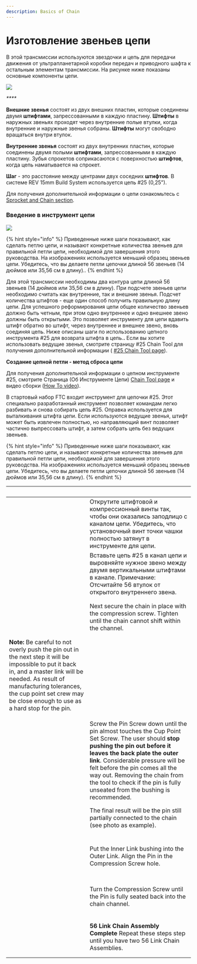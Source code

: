 ```yaml
---
description: Basics of Chain
---
```


# Изготовление звеньев цепи

В этой трансмиссии используются звездочки и цепь для передачи движения от ультрапланетарной коробки передач и приводного шафта к остальным элементам трансмиссии. На рисунке ниже показаны основные компоненты цепи.

![](https://2589213514-files.gitbook.io/\~/files/v0/b/gitbook-legacy-files/o/assets%2F15mm%2F-M8XAYssW0HZT6Pn9RWr%2F-M8XAfmH-5zn9dIa6snW%2F37.png?generation=1590785134211145\&alt=media)

_****_

**Внешние звенья** состоят из двух внешних пластин, которые соединены двумя **штифтами**, запрессованными в каждую пластину. **Штифты** в наружных звеньях проходят через внутренние полые втулки, когда внутренние и наружные звенья собраны. **Штифты** могут свободно вращаться внутри втулок.

**Внутренние звенья** состоят из двух внутренних пластин, которые соединены двумя полыми **штифтами**, запрессованными в каждую пластину. Зубья спрокетов соприкасаются с поверхностью **штифтов**, когда цепь наматывается на спрокет.

**Шаг** - это расстояние между центрами двух соседних **штифтов**. В системе REV 15mm Build System используется цепь #25 (0,25").

Для получения дополнительной информации о цепи ознакомьтесь с [Sprocket and Chain section](broken-reference).

### Введение в инструмент цепи

![](https://2589213514-files.gitbook.io/\~/files/v0/b/gitbook-legacy-files/o/assets%2F15mm%2F-M8XAYssW0HZT6Pn9RWr%2F-M8XAfmIoaTL8IUE\_6y9%2F38.png?generation=1590785133928804\&alt=media)

{% hint style="info" %}
Приведенные ниже шаги показывают, как сделать петлю цепи, и называют конкретные количества звеньев для правильной петли цепи, необходимой для завершения этого руководства. На изображениях используется меньший образец звеньев цепи. Убедитесь, что вы делаете петли цепочки длиной 56 звеньев (14 дюймов или 35,56 см в длину)..
{% endhint %}

Для этой трансмиссии необходимы два контура цепи длиной 56 звеньев (14 дюймов или 35,56 см в длину). При подсчете звеньев цепи необходимо считать как внутренние, так и внешние звенья. Подсчет количества штифтов - еще один способ получить правильную длину цепи. Для успешного реформирования цепи общее количество звеньев должно быть четным, при этом одно внутреннее и одно внешнее звено должны быть открытыми. Это позволяет инструменту для цепи вдавить штифт обратно во штифт, через внутреннее и внешнее звено, вновь соединяя цепь. Ниже описаны шаги по использованию цепного инструмента #25 для возврата штифта в цепь.**.** Если вы хотите использовать ведущие звенья, смотрите страницу #25 Chain Tool для получения дополнительной информации ( [#25 Chain Tool page](broken-reference)).

**Создание цепной петли - метод сброса цепи**

Для получения дополнительной информации о цепном инструменте #25, смотрите Страница (Об Инструменте Цепи) [Chain Tool page](broken-reference) и видео сборки ([How To video](https://www.youtube.com/watch?v=Y4Ur0f5kra8\&t=1s)).

В стартовый набор FTC входит инструмент для цепочки #25. Этот специально разработанный инструмент позволяет командам легко разбивать и снова собирать цепь #25. Оправка используется для выталкивания штифта цепи. Если используются ведущие звенья, штифт может быть извлечен полностью, но направляющий винт позволяет частично выпрессовать штифт, а затем собрать цепь без ведущих звеньев.



{% hint style="info" %}
Приведенные ниже шаги показывают, как сделать петлю цепи, и называют конкретные количества звеньев для правильной петли цепи, необходимой для завершения этого руководства. На изображениях используется меньший образец звеньев цепи. Убедитесь, что вы делаете петли цепочки длиной 56 звеньев (14 дюймов или 35,56 см в длину).
{% endhint %}

| **​**                                                                                                                                                                                                                                                                | ​                                                                                                                                                                                                                                                                                                                                                                                                                                                                                      |
| -------------------------------------------------------------------------------------------------------------------------------------------------------------------------------------------------------------------------------------------------------------------- | -------------------------------------------------------------------------------------------------------------------------------------------------------------------------------------------------------------------------------------------------------------------------------------------------------------------------------------------------------------------------------------------------------------------------------------------------------------------------------------- |
| <p>​</p><p><img src="https://2589213514-files.gitbook.io/~/files/v0/b/gitbook-legacy-files/o/assets%2F15mm%2F-M8XAYssW0HZT6Pn9RWr%2F-M8XAfmJkUmuvMj7iXDm%2F39.jpeg?generation=1590785134958817&#x26;alt=media" alt="" data-size="original"></p><p>​</p>              | Открутите штифтовой и компрессионный винты так, чтобы они оказались заподлицо с каналом цепи. Убедитесь, что установочный винт точки чашки полностью затянут в инструменте для цепи.                                                                                                                                                                                                                                                                                                   |
| ​                                                                                                                                                                                                                                                                    | Вставьте цепь #25 в канал цепи и выровняйте нужное звено между двумя вертикальными штифтами в канале. Примечание: Отсчитайте 56 втулок от открытого внутреннего звена.                                                                                                                                                                                                                                                                                                                 |
| <p>​</p><p><img src="https://2589213514-files.gitbook.io/~/files/v0/b/gitbook-legacy-files/o/assets%2F15mm%2F-M8XAYssW0HZT6Pn9RWr%2F-M8XAfmLRznB8wQ77ocN%2F41.jpeg?generation=1590785133972415&#x26;alt=media" alt="" data-size="original"></p><p>​</p>              | Next secure the chain in place with the compression screw. Tighten until the chain cannot shift within the channel.                                                                                                                                                                                                                                                                                                                                                                    |
| **Note:** Be careful to not overly push the pin out in the next step it will be impossible to put it back in, and a master link will be needed. As result of manufacturing tolerances, the cup point set crew may be close enough to use as a hard stop for the pin. | ​                                                                                                                                                                                                                                                                                                                                                                                                                                                                                      |
| <p>​</p><p><img src="https://2589213514-files.gitbook.io/~/files/v0/b/gitbook-legacy-files/o/assets%2F15mm%2F-M8XAYssW0HZT6Pn9RWr%2F-M8XAfmMtnDEYS-4Bt3A%2F42.jpeg?generation=1590785134112774&#x26;alt=media" alt="" data-size="original"></p><p>​</p>              | <p>Screw the Pin Screw down until the pin almost touches the Cup Point Set Screw. The user should <strong>stop pushing the pin out before it leaves the back plate the outer link</strong>. Considerable pressure will be felt before the pin comes all the way out. Removing the chain from the tool to check if the pin is fully unseated from the bushing is recommended.</p><p>The final result will be the pin still partially connected to the chain (see photo as example).</p> |
| <p>​</p><p><img src="https://2589213514-files.gitbook.io/~/files/v0/b/gitbook-legacy-files/o/assets%2F15mm%2F-M8XAYssW0HZT6Pn9RWr%2F-M8XAfmNk4OdYOCsSmIO%2F43.jpeg?generation=1590785134023781&#x26;alt=media" alt="" data-size="original"></p><p>​</p>              | Put the Inner Link bushing into the Outer Link. Align the Pin in the Compression Screw hole.                                                                                                                                                                                                                                                                                                                                                                                           |
| <p>​</p><p><img src="https://2589213514-files.gitbook.io/~/files/v0/b/gitbook-legacy-files/o/assets%2F15mm%2F-M8XAYssW0HZT6Pn9RWr%2F-M8XAfmOgIKsNE1KMfkO%2F44.jpeg?generation=1590785134205961&#x26;alt=media" alt="" data-size="original"></p><p>​</p>              | Turn the Compression Screw until the Pin is fully seated back into the chain channel.                                                                                                                                                                                                                                                                                                                                                                                                  |
| <p>​</p><p><img src="https://2589213514-files.gitbook.io/~/files/v0/b/gitbook-legacy-files/o/assets%2F15mm%2F-M8XAYssW0HZT6Pn9RWr%2F-M8XAfmPUYiBYks6HVXv%2F45.jpeg?generation=1590785134042523&#x26;alt=media" alt="" data-size="original"></p><p>​</p>              | **56 Link Chain Assembly Complete** Repeat these steps step until you have two 56 Link Chain Assemblies.                                                                                                                                                                                                                                                                                                                                                                               |
